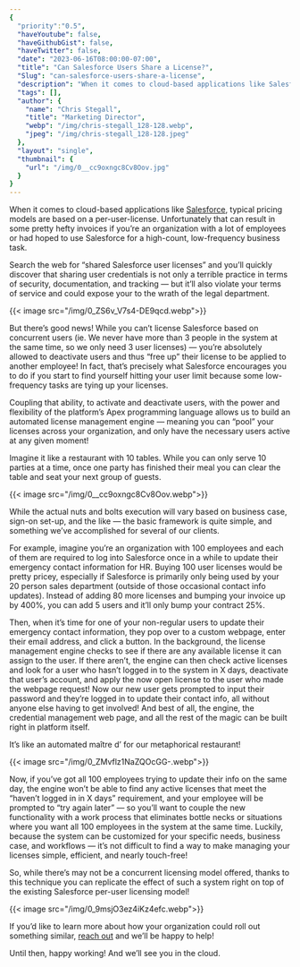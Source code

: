 ```yaml
---
{
  "priority":"0.5",
  "haveYoutube": false,
  "haveGithubGist": false,
  "haveTwitter": false,
  "date": "2023-06-16T08:00:00-07:00",
  "title": "Can Salesforce Users Share a License?",
  "Slug": "can-salesforce-users-share-a-license",
  "description": "When it comes to cloud-based applications like Salesforce, typical pricing models are based on a per-user-license…",
  "tags": [],
  "author": {
    "name": "Chris Stegall",
    "title": "Marketing Director",
    "webp": "/img/chris-stegall_128-128.webp",
    "jpeg": "/img/chris-stegall_128-128.jpeg"
  },
  "layout": "single",
  "thumbnail": {
    "url": "/img/0__cc9oxngc8Cv8Oov.jpg"
  }
}
---
```



When it comes to cloud-based applications like [Salesforce](https://www.salesforce.com/products/), typical pricing models are based on a per-user-license. Unfortunately that can result in some pretty hefty invoices if you’re an organization with a lot of employees or had hoped to use Salesforce for a high-count, low-frequency business task.

Search the web for “shared Salesforce user licenses” and you’ll quickly discover that sharing user credentials is not only a terrible practice in terms of security, documentation, and tracking — but it’ll also violate your terms of service and could expose your to the wrath of the legal department.

{{< image src="/img/0_ZS6v_V7s4-DE9qcd.webp">}}

But there’s good news! While you can’t license Salesforce based on concurrent users (ie. We never have more than 3 people in the system at the same time, so we only need 3 user licenses) — you’re absolutely allowed to deactivate users and thus “free up” their license to be applied to another employee! In fact, that’s precisely what Salesforce encourages you to do if you start to find yourself hitting your user limit because some low-frequency tasks are tying up your licenses.

Coupling that ability, to activate and deactivate users, with the power and flexibility of the platform’s Apex programming language allows us to build an automated license management engine — meaning you can “pool” your licenses across your organization, and only have the necessary users active at any given moment!

Imagine it like a restaurant with 10 tables. While you can only serve 10 parties at a time, once one party has finished their meal you can clear the table and seat your next group of guests.

{{< image src="/img/0__cc9oxngc8Cv8Oov.webp">}}

While the actual nuts and bolts execution will vary based on business case, sign-on set-up, and the like — the basic framework is quite simple, and something we’ve accomplished for several of our clients.

For example, imagine you’re an organization with 100 employees and each of them are required to log into Salesforce once in a while to update their emergency contact information for HR. Buying 100 user licenses would be pretty pricey, especially if Salesforce is primarily only being used by your 20 person sales department (outside of those occasional contact info updates). Instead of adding 80 more licenses and bumping your invoice up by 400%, you can add 5 users and it’ll only bump your contract 25%.

Then, when it’s time for one of your non-regular users to update their emergency contact information, they pop over to a custom webpage, enter their email address, and click a button. In the background, the license management engine checks to see if there are any available license it can assign to the user. If there aren’t, the engine can then check active licenses and look for a user who hasn’t logged in to the system in X days, deactivate that user’s account, and apply the now open license to the user who made the webpage request! Now our new user gets prompted to input their password and they’re logged in to update their contact info, all without anyone else having to get involved! And best of all, the engine, the credential management web page, and all the rest of the magic can be built right in platform itself.

It’s like an automated maître d’ for our metaphorical restaurant!

{{< image src="/img/0_ZMvflz1NaZQOcGG-.webp">}}

Now, if you’ve got all 100 employees trying to update their info on the same day, the engine won’t be able to find any active licenses that meet the “haven’t logged in in X days” requirement, and your employee will be prompted to “try again later” — so you’ll want to couple the new functionality with a work process that eliminates bottle necks or situations where you want all 100 employees in the system at the same time. Luckily, because the system can be customized for your specific needs, business case, and workflows — it’s not difficult to find a way to make managing your licenses simple, efficient, and nearly touch-free!

So, while there’s may not be a concurrent licensing model offered, thanks to this technique you can replicate the effect of such a system right on top of the existing Salesforce per-user licensing model!

{{< image src="/img/0_9msjO3ez4iKz4efc.webp">}}

If you’d like to learn more about how your organization could roll out something similar, [reach out](https://appexchange.salesforce.com/appxConsultingListingDetail?listingId=a0N30000001gF9jEAE) and we’ll be happy to help!

Until then, happy working! And we’ll see you in the cloud.
